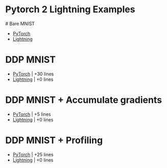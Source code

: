 # Pytorch 2 Lightning Examples

# Bare MNIST
* [PyTorch](bare_mnist/pytorch.py)
* [Lightning](bare_mnist/lightning.py)

# DDP MNIST
* [PyTorch](ddp_mnist/pytorch.py) | +30 lines 
* [Lightning](ddp_mnist/lightning.py) | +0 lines 

# DDP MNIST + Accumulate gradients
* [PyTorch](ddp_mnist_accumulate_gradients/pytorch.py) | +5 lines 
* [Lightning](ddp_mnist_accumulate_gradients/lightning.py) | +0 lines 

# DDP MNIST + Profiling
* [PyTorch](ddp_profiler_mnist/pytorch.py) | +25 lines 
* [Lightning](ddp_profiler_mnist/lightning.py) | +0 lines 